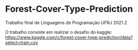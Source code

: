 # Forest-Cover-Type-Prediction
Trabalho final de Linguagens de Programação UFRJ 2021.2

O trabalho consiste em realizar o desafio do kaggle:</br>
https://www.kaggle.com/c/forest-cover-type-prediction/data?select=train.csv

